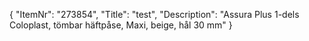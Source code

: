 {
  "ItemNr": "273854",
  "Title": "test",
  "Description": "Assura Plus 1-dels Coloplast, tömbar häftpåse, Maxi, beige, hål 30 mm"
}